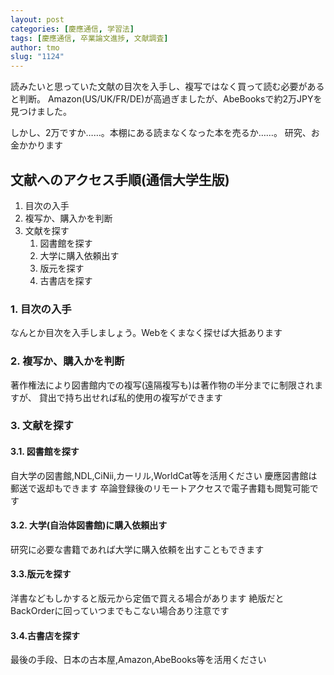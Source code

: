 ```yaml
---
layout: post
categories: [慶應通信, 学習法]
tags: [慶應通信, 卒業論文進捗, 文献調査]
author: tmo
slug: "1124"
---
```

読みたいと思っていた文献の目次を入手し、複写ではなく買って読む必要があると判断。
Amazon(US/UK/FR/DE)が高過ぎましたが、AbeBooksで約2万JPYを見つけました。

しかし、2万ですか……。本棚にある読まなくなった本を売るか……。
研究、お金かかります

## 文献へのアクセス手順(通信大学生版)
1. 目次の入手
2. 複写か、購入かを判断
3. 文献を探す
   1. 図書館を探す
   2. 大学に購入依頼出す
   3. 版元を探す
   4. 古書店を探す

### 1. 目次の入手
なんとか目次を入手しましょう。Webをくまなく探せば大抵あります

### 2. 複写か、購入かを判断
著作権法により図書館内での複写(遠隔複写も)は著作物の半分までに制限されますが、
貸出で持ち出せれば私的使用の複写ができます

### 3. 文献を探す
#### 3.1. 図書館を探す
自大学の図書館,NDL,CiNii,カーリル,WorldCat等を活用ください
慶應図書館は郵送で返却もできます
卒論登録後のリモートアクセスで電子書籍も閲覧可能です

#### 3.2. 大学(自治体図書館)に購入依頼出す
研究に必要な書籍であれば大学に購入依頼を出すこともできます

#### 3.3.版元を探す
洋書などもしかすると版元から定価で買える場合があります
絶版だとBackOrderに回っていつまでもこない場合あり注意です

#### 3.4.古書店を探す
最後の手段、日本の古本屋,Amazon,AbeBooks等を活用ください
